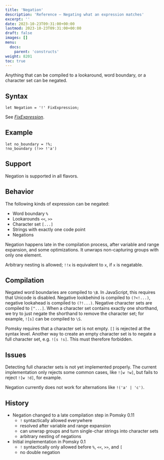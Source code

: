 ```yaml
---
title: 'Negation'
description: 'Reference – Negating what an expression matches'
excerpt: ''
date: 2023-10-23T09:31:00+00:00
lastmod: 2023-10-23T09:31:00+00:00
draft: false
images: []
menu:
  docs:
    parent: 'constructs'
weight: 8201
toc: true
---
```


Anything that can be compiled to a lookaround, word boundary, or a character set can be negated.

## Syntax

```pomsky
let Negation = '!' FixExpression;
```

See _[FixExpression](/docs/reference/grammar/#fixexpression)_.

## Example

```pomsky
let no_boundary = !%;
!no_boundary (!>> !'a')
```

## Support

Negation is supported in all flavors.

## Behavior

The following kinds of expression can be negated:

- Word boundary `%`
- Lookarounds `<<`, `>>`
- Character set `[...]`
- Strings with exactly one code point
- Negations

Negation happens late in the compilation process, after variable and range expansion, and some
optimizations. It unwraps non-capturing groups with only one element.

Arbitrary nesting is allowed; `!!x` is equivalent to `x`, if `x` is negatable.

## Compilation

Negated word boundaries are compiled to `\B`. In JavaScript, this requires that Unicode is disabled.
Negative lookbehind is compiled to `(?<!...)`, negative lookahead is compiled to `(?!...)`.
Negative character sets are compiled to `[^...]`. When a character set contains exactly one
shorthand, we try to just negate the shorthand to remove the character set; for example, `![s]`
can be compiled to `\S`.

Pomsky requires that a character set is not empty. `[]` is rejected at the syntax level. Another way
to create an empty character set is to negate a full character set, e.g. `![s !s]`. This must
therefore forbidden.

## Issues

Detecting full character sets is not yet implemented properly. The current implementation only
rejects some common cases, like `![w !w]`, but fails to reject `![w !d]`, for example.

Negation currently does not work for alternations like `!('a' | 'c')`.

## History

- Negation changed to a late compilation step in Pomsky 0.11
  - `!` syntactically allowed everywhere
  - resolved after variable and range expansion
  - can unwrap groups and turn single-char strings into character sets
  - arbitrary nesting of negations
- Initial implementation in Pomsky 0.1
  - `!` syntactically only allowed before `%`, `<<`, `>>`, and `[`
  - no double negation
